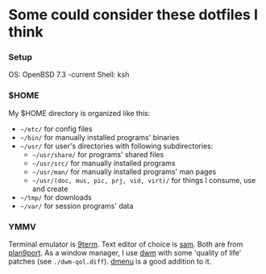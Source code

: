 # Some could consider these dotfiles I think

### Setup
OS: OpenBSD 7.3 -current
Shell: ksh

### $HOME
My $HOME directory is organized like this: 
 - `~/etc/` for config files
 - `~/bin/` for manually installed programs' binaries
 - `~/usr/` for user's directories with following subdirectories:
   - `~/usr/share/` for programs' shared files
   - `~/usr/src/` for manually installed programs
   - `~/usr/man/` for manually installed programs' man pages
   - `~/usr/(doc, mus, pic, prj, vid, virt)/` for things I consume, use and create
 - `~/tmp/` for downloads
 - `~/var/` for session programs' data

### YMMV
Terminal emulator is [9term](https://github.com/9fans/plan9port/tree/master/src/cmd/9term). Text editor of choice is [sam](https://github.com/9fans/plan9port/tree/master/src/cmd/sam). Both are from [plan9port](https://github.com/9fans/plan9port).
As a window manager, I use [dwm](http://dwm.suckless.org) with some 'quality of life' patches (see `./dwm-qol.diff`). [dmenu](http://tools.suckless.org/dmenu) is a good addition to it.
